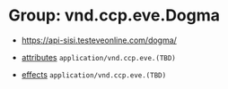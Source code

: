 # Group: vnd.ccp.eve.Dogma 

* https://api-sisi.testeveonline.com/dogma/ 

* [attributes](dogma/attributes.md) `application/vnd.ccp.eve.(TBD)`
* [effects](dogma/effects.md) `application/vnd.ccp.eve.(TBD)`

